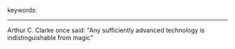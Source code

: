 keywords: 

---

Arthur C. Clarke once said:
"Any sufficiently advanced technology is indistinguishable from magic"